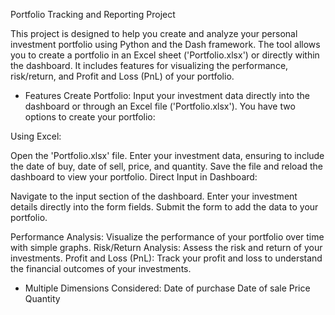 Portfolio Tracking and Reporting Project

This project is designed to help you create and analyze your personal investment portfolio using Python and the Dash framework. The tool allows you to create a portfolio in an Excel sheet ('Portfolio.xlsx') or directly within the dashboard. It includes features for visualizing the performance, risk/return, and Profit and Loss (PnL) of your portfolio.

 - Features
Create Portfolio: Input your investment data directly into the dashboard or through an Excel file ('Portfolio.xlsx').
You have two options to create your portfolio:

Using Excel:

Open the 'Portfolio.xlsx' file.
Enter your investment data, ensuring to include the date of buy, date of sell, price, and quantity.
Save the file and reload the dashboard to view your portfolio.
Direct Input in Dashboard:

Navigate to the input section of the dashboard.
Enter your investment details directly into the form fields.
Submit the form to add the data to your portfolio.




Performance Analysis: Visualize the performance of your portfolio over time with simple graphs.
Risk/Return Analysis: Assess the risk and return of your investments.
Profit and Loss (PnL): Track your profit and loss to understand the financial outcomes of your investments.
- Multiple Dimensions Considered:
Date of purchase
Date of sale
Price
Quantity
